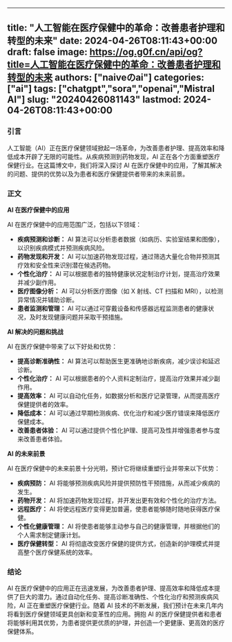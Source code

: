 
---
title: "人工智能在医疗保健中的革命：改善患者护理和转型的未来"
date: 2024-04-26T08:11:43+00:00
draft: false
image: https://og.g0f.cn/api/og?title=人工智能在医疗保健中的革命：改善患者护理和转型的未来
authors: ["naiveのai"]
categories: ["ai"]
tags: ["chatgpt","sora","openai","Mistral AI"]
slug: "20240426081143"
lastmod: 2024-04-26T08:11:43+00:00
---
### 引言

人工智能（AI）正在医疗保健领域掀起一场革命，为改善患者护理、提高效率和降低成本开辟了无限的可能性。从疾病预测到药物发现，AI 正在各个方面重塑医疗保健行业。在这篇博文中，我们将深入探讨 AI 在医疗保健中的应用，了解其解决的问题、提供的优势以及为患者和医疗保健提供者带来的未来前景。

### 正文

**AI 在医疗保健中的应用**

AI 在医疗保健中的应用范围广泛，包括以下领域：

- **疾病预测和诊断：** AI 算法可以分析患者数据（如病历、实验室结果和图像），以识别疾病模式并预测疾病风险。
- **药物发现和开发：** AI 可以加速药物发现过程，通过筛选大量化合物并预测其疗效和安全性来识别潜在候选药物。
- **个性化治疗：** AI 可以根据患者的独特健康状况定制治疗计划，提高治疗效果并减少副作用。
- **医疗图像分析：** AI 可以分析医疗图像（如 X 射线、CT 扫描和 MRI），以检测异常情况并辅助诊断。
- **患者监测和管理：** AI 可以通过可穿戴设备和传感器远程监测患者的健康状况，及时发现健康问题并采取干预措施。

**AI 解决的问题和挑战**

AI 在医疗保健中带来了以下好处和优势：

- **提高诊断准确性：** AI 算法可以帮助医生更准确地诊断疾病，减少误诊和延迟诊断。
- **个性化治疗：** AI 可以根据患者的个人资料定制治疗，提高治疗效果并减少副作用。
- **提高效率：** AI 可以自动化任务，如数据分析和医疗记录管理，从而提高医疗保健提供者的效率。
- **降低成本：** AI 可以通过早期检测疾病、优化治疗和减少医疗错误来降低医疗保健成本。
- **改善患者体验：** AI 可以通过提供个性化护理、提高可及性并增强患者参与度来改善患者体验。

**AI 的未来前景**

AI 在医疗保健中的未来前景十分光明，预计它将继续重塑行业并带来以下优势：

- **疾病预防：** AI 将能够预测疾病风险并提供预防性干预措施，从而减少疾病的发生。
- **药物开发：** AI 将加速药物发现过程，并开发出更有效和个性化的治疗方法。
- **远程医疗：** AI 将使远程医疗变得更加普遍，使患者能够随时随地获得医疗保健。
- **个性化健康管理：** AI 将使患者能够主动参与自己的健康管理，并根据他们的个人需求制定健康计划。
- **医疗保健转型：** AI 将彻底改变医疗保健的提供方式，创造新的护理模式并提高整个医疗保健系统的效率。

### 结论

AI 在医疗保健中的应用正在迅速发展，为改善患者护理、提高效率和降低成本提供了巨大的潜力。通过自动化任务、提高诊断准确性、个性化治疗和预测疾病风险，AI 正在重塑医疗保健行业。随着 AI 技术的不断发展，我们预计在未来几年内将看到医疗保健领域更具创新和变革性的应用。拥抱 AI 的医疗保健提供者和患者将能够利用其优势，为患者提供更优质的护理，并创造一个更健康、更高效的医疗保健体系。